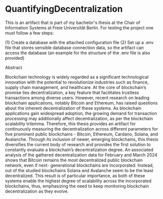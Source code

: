 # QuantifyingDecentralization
This is an artifact that is part of my bachelor's thesis at the Chair of Information Systems at Freie Universität Berlin. 
For testing the project one must follow a few steps:

(1) Create a database with the attached configuration file
(2) Set up a .env file that stores sensible database connection data, so the artifact can access the database (an example for the structure of the .env file is also provided)

Abstract

Blockchain technology is widely regarded as a significant technological innovation with the potential to revolutionize industries such as finance, supply chain management, and healthcare. At the core of blockchain’s promise lies decentralization, a key feature that facilitates trustless transactions among diverse users. However, recent research on leading blockchain applications, notably Bitcoin and Ethereum, has raised questions about the inherent decentralization of these systems. As blockchain applications gain widespread adoption, the growing demand for transaction processing may additionally affect decentralization, as per the blockchain scalability trilemma. Therefore, this thesis provides an artifact for continuously measuring the decentralization across different parameters for five prominent public blockchains - Bitcoin, Ethereum, Cardano, Solana, and Avalanche. Through its inclusion of newer, emerging blockchains, this thesis diversifies the current body of research and provides the first solution to constantly evaluate a blockchain’s decentralization degree. An associated analysis of the gathered decentralization data for February and March 2024 shows that Bitcoin remains the most decentralized public blockchain network, even if next- generational blockchains are incorporated. Instead, out of the studied blockchains Solana and Avalanche seem to be the least decentralized. This result is of particular importance, as both of these systems enable the highest degree of scalability across the incorporated blockchains, thus, emphasizing the need to keep monitoring blockchain decentralization as they evolve.
